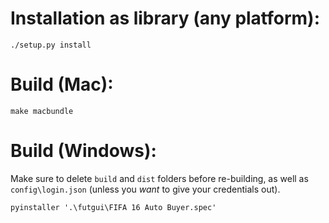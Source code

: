# Installation as library (any platform):
```
./setup.py install
```

# Build (Mac):
```
make macbundle
```

# Build (Windows):
Make sure to delete `build` and `dist` folders before re-building, as well as `config\login.json` (unless you *want* to give your credentials out).
```
pyinstaller '.\futgui\FIFA 16 Auto Buyer.spec'
```
